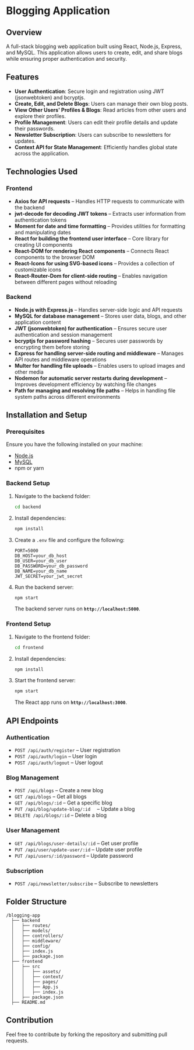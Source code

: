 
# Blogging Application  

## Overview

A full-stack blogging web application built using React, Node.js, Express, and MySQL. This application allows users to create, edit, and share blogs while ensuring proper authentication and security.  

## Features  

- **User Authentication**: Secure login and registration using JWT (jsonwebtoken) and bcryptjs.  
- **Create, Edit, and Delete Blogs**: Users can manage their own blog posts.  
- **View Other Users' Profiles & Blogs**: Read articles from other users and explore their profiles.  
- **Profile Management**: Users can edit their profile details and update their passwords.  
- **Newsletter Subscription**: Users can subscribe to newsletters for updates.  
- **Context API for State Management**: Efficiently handles global state across the application.  

## Technologies Used  

### Frontend  
- **Axios for API requests** – Handles HTTP requests to communicate with the backend  
- **jwt-decode for decoding JWT tokens** – Extracts user information from authentication tokens  
- **Moment for date and time formatting** – Provides utilities for formatting and manipulating dates  
- **React for building the frontend user interface** – Core library for creating UI components  
- **React-DOM for rendering React components** – Connects React components to the browser DOM  
- **React-Icons for using SVG-based icons** – Provides a collection of customizable icons  
- **React-Router-Dom for client-side routing** – Enables navigation between different pages without reloading
  
### Backend  
- **Node.js with Express.js** – Handles server-side logic and API requests  
- **MySQL for database management** – Stores user data, blogs, and other application content  
- **JWT (jsonwebtoken) for authentication** – Ensures secure user authentication and session management  
- **bcryptjs for password hashing** – Secures user passwords by encrypting them before storing  
- **Express for handling server-side routing and middleware** – Manages API routes and middleware operations  
- **Multer for handling file uploads** – Enables users to upload images and other media  
- **Nodemon for automatic server restarts during development** – Improves development efficiency by watching file changes  
- **Path for managing and resolving file paths** – Helps in handling file system paths across different environments

## Installation and Setup  

### Prerequisites  
Ensure you have the following installed on your machine:  
- [Node.js](https://nodejs.org/)  
- [MySQL](https://www.mysql.com/)  
- npm or yarn  

### Backend Setup  

1. Navigate to the backend folder:  
   ```sh
   cd backend
   ```  
2. Install dependencies:  
   ```sh
   npm install
   ```  
3. Create a `.env` file and configure the following:  
   ```env
   PORT=5000
   DB_HOST=your_db_host
   DB_USER=your_db_user
   DB_PASSWORD=your_db_password
   DB_NAME=your_db_name
   JWT_SECRET=your_jwt_secret
   ```  
4. Run the backend server:  
   ```sh
   npm start
   ```  
   The backend server runs on **`http://localhost:5000`**.  

### Frontend Setup  

1. Navigate to the frontend folder:  
   ```sh
   cd frontend
   ```  
2. Install dependencies:  
   ```sh
   npm install
   ```  
3. Start the frontend server:  
   ```sh
   npm start
   ```  
   The React app runs on **`http://localhost:3000`**.  

## API Endpoints  

### Authentication  
- `POST /api/auth/register` – User registration  
- `POST /api/auth/login` – User login  
- `POST /api/auth/logout` – User logout  

### Blog Management  
- `POST /api/blogs` – Create a new blog  
- `GET /api/blogs` – Get all blogs  
- `GET /api/blogs/:id` – Get a specific blog  
- `PUT /api/blog/update-blog/:id  ` – Update a blog  
- `DELETE /api/blogs/:id` – Delete a blog  

### User Management  
- `GET /api/blogs/user-details/:id` – Get user profile  
- `PUT /api/user/update-user/:id` – Update user profile  
- `PUT /api/users/:id/password` – Update password  

### Subscription  
- `POST /api/newsletter/subscribe` – Subscribe to newsletters  

## Folder Structure  

```
/blogging-app
  ├── backend
  │   ├── routes/
  │   ├── models/
  │   ├── controllers/
  │   ├── middleware/
  │   ├── config/
  │   ├── index.js
  │   ├── package.json
  ├── frontend
  │   ├── src
  │   │   ├── assets/
  │   │   ├── context/
  │   │   ├── pages/
  │   │   ├── App.js
  │   │   ├── index.js
  │   ├── package.json
  ├── README.md
```

## Contribution  
Feel free to contribute by forking the repository and submitting pull requests.  
